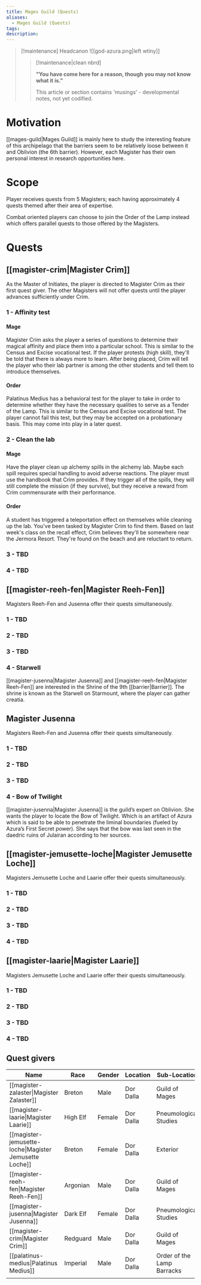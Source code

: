 ```yaml
---
title: Mages Guild (Quests)
aliases:
  - Mages Guild (Quests)
tags: 
description:
---
```

> [!maintenance] Headcanon
> ![[god-azura.png|left wtiny]]
> 
> > [!maintenance|clean nbrd]
> > 
> > **"You have come here for a reason, though you may not know what it is."**
> > 
> > This article or section contains 'musings' - developmental notes, not yet codified.

# Motivation
[[mages-guild|Mages Guild]] is mainly here to study the interesting feature of this archipelago that the barriers seem to be relatively loose between it and Oblivion (the 6th barrier). However, each Magister has their own personal interest in research opportunities here.
# Scope
Player receives quests from 5 Magisters; each having approximately 4 quests themed after their area of expertise.

Combat oriented players can choose to join the Order of the Lamp instead which offers parallel quests to those offered by the Magisters.
# Quests
## [[magister-crim|Magister Crim]]
As the Master of Initiates, the player is directed to Magister Crim as their first quest giver. The other Magisters will not offer quests until the player advances sufficiently under Crim.
### 1 - Affinity test
#### Mage
Magister Crim asks the player a series of questions to determine their magical affinity and place them into a particular school. This is similar to the Census and Excise vocational test. If the player protests (high skill), they'll be told that there is always more to learn. After being placed, Crim will tell the player who their lab partner is among the other students and tell them to introduce themselves.
#### Order
Palatinus Medius has a behavioral test for the player to take in order to determine whether they have the necessary qualities to serve as a Tender of the Lamp. This is similar to the Census and Excise vocational test. The player cannot fail this test, but they may be accepted on a probationary basis. This may come into play in a later quest.
### 2 - Clean the lab
#### Mage
Have the player clean up alchemy spills in the alchemy lab. Maybe each spill requires special handling to avoid adverse reactions. The player must use the handbook that Crim provides. If they trigger all of the spills, they will still complete the mission (if they survive), but they receive a reward from Crim commensurate with their performance.
#### Order
A student has triggered a teleportation effect on themselves while cleaning up the lab. You've been tasked by Magister Crim to find them. Based on last week's class on the recall effect, Crim believes they'll be somewhere near the Jermora Resort. They're found on the beach and are reluctant to return.
### 3 - TBD
### 4 - TBD
## [[magister-reeh-fen|Magister Reeh-Fen]]
Magisters Reeh-Fen and Jusenna offer their quests simultaneously.
### 1 - TBD
### 2 - TBD
### 3 - TBD
### 4 - Starwell
[[magister-jusenna|Magister Jusenna]] and [[magister-reeh-fen|Magister Reeh-Fen]] are interested in the Shrine of the 9th [[barrier|Barrier]]. The shrine is known as the Starwell on Starmount, where the player can gather creatia.
## Magister Jusenna
Magisters Reeh-Fen and Jusenna offer their quests simultaneously.
### 1 - TBD
### 2 - TBD
### 3 - TBD
### 4 - Bow of Twilight
[[magister-jusenna|Magister Jusenna]] is the guild’s expert on Oblivion. She wants the player to locate the Bow of Twilight. Which is an artifact of Azura which is said to be able to penetrate the liminal boundaries (fueled by Azura’s First Secret power). She says that the bow was last seen in the daedric ruins of Julairan according to her sources.
## [[magister-jemusette-loche|Magister Jemusette Loche]]
Magisters Jemusette Loche and Laarie offer their quests simultaneously.
### 1 - TBD
### 2 - TBD
### 3 - TBD
### 4 - TBD
## [[magister-laarie|Magister Laarie]]
Magisters Jemusette Loche and Laarie offer their quests simultaneously.
### 1 - TBD
### 2 - TBD
### 3 - TBD
### 4 - TBD


## Quest givers

| Name                                                   | Race     | Gender | Location  | Sub-Location               | Role/Class                                                                                              |
| ------------------------------------------------------ | -------- | ------ | --------- | -------------------------- | ------------------------------------------------------------------------------------------------------- |
| [[magister-zalaster\|Magister Zalaster]]               | Breton   | Male   | Dor Dalla | Guild of Mages             | Exarch-Mage                                                                                             |
| [[magister-laarie\|Magister Laarie]]                   | High Elf | Female | Dor Dalla | Pneumological Studies      | Master of Incunabula, pneumology                                                                        |
| [[magister-jemusette-loche\|Magister Jemusette Loche]] | Breton   | Female | Dor Dalla | Exterior                   | Master at Arms, Destruction/Alteration                                                                  |
| [[magister-reeh-fen\|Magister Reeh-Fen]]               | Argonian | Male   | Dor Dalla | Guild of Mages             | Master of Academia, Illusion/Cosmology. Counsels Master of Incunabula                                   |
| [[magister-jusenna\|Magister Jusenna]]                 | Dark Elf | Female | Dor Dalla | Pneumological Studies      | Master of the Scrye, Mysticism/Conjuration/Divination. Counsels Master of Incunabula                    |
| [[magister-crim\|Magister Crim]]                       | Redguard | Male   | Dor Dalla | Guild of Mages             | Master of Initiates, Alchemy/Zoology/Restoration/[[chirurgy\|Chirurgy]]/Vampire/Blood Magic/Flesh Magic |
| [[palatinus-medius\|Palatinus Medius]]                 | Imperial | Male   | Dor Dalla | Order of the Lamp Barracks | Palatinus, Counsels Master at Arms. Reports to Archmagister                                             |
|                                                        |          |        |           |                            |                                                                                                         |

